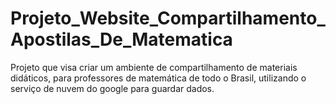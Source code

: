 # Projeto_Website_Compartilhamento_Apostilas_De_Matematica
Projeto que visa criar um ambiente de compartilhamento de materiais didáticos, para professores de matemática de todo o Brasil, utilizando o serviço de nuvem do google para guardar dados.
